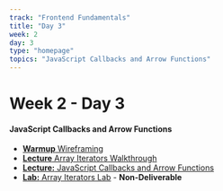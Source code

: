 ```yaml
---
track: "Frontend Fundamentals"
title: "Day 3"
week: 2
day: 3
type: "homepage"
topics: "JavaScript Callbacks and Arrow Functions"
---
```


# Week 2 - Day 3

#### JavaScript Callbacks and Arrow Functions
- [**Warmup** Wireframing](/frontend-fundamentals/week-2/day-3/lecture-materials/wireframing/) 
- [**Lecture** Array Iterators Walkthrough](/frontend-fundamentals/week-2/day-3/lecture-materials/array-iterators-walkthrough/) 
- [**Lecture:** JavaScript Callbacks and Arrow Functions](/frontend-fundamentals/week-2/day-3/lecture-materials/javascript-callbacks-and-arrow-functions/)
- [**Lab:** Array Iterators Lab](/frontend-fundamentals/week-2/day-3/labs/array-iterators-lab/) - **Non-Deliverable**




